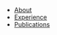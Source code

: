 <!-- docs/_sidebar.md -->

<!-- * [**Home**](/) -->
* [About](about.md "About")
* [Experience](experience.md "Experience")
* [Publications](publications.md "Publications")